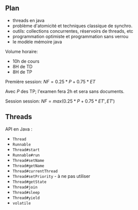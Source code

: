 ## Plan

- threads en java
- problème d'atomicité et techniques classique de synchro.
- outils: collections concurrentes, réservoirs de threads, etc
- programmation optimiste et programmation sans verrou
- le modèle mémoire java

Volume horaire:
- 10h de cours
- 8H de TD
- 8H de TP

Première session:
$NF=0.25*P+0.75*ET$

Avec $P$ des TP; l'examen fera 2h et sera sans documents.

Session session:
$NF=max(0.25*P+0.75*ET',ET')$

## Threads

API en Java :
- `Thread`
- `Runnable`
- `Thread#start`
- `Runnable#run`
- `Thread#setName`
- `Thread#getName`
- `Thread#currentThread`
- `Thread#setPriority` - à ne pas utiliser
- `Thread#getState`
- `Thread#join`
- `Thread#sleep`
- `Thread#yield`
- `volatile`

